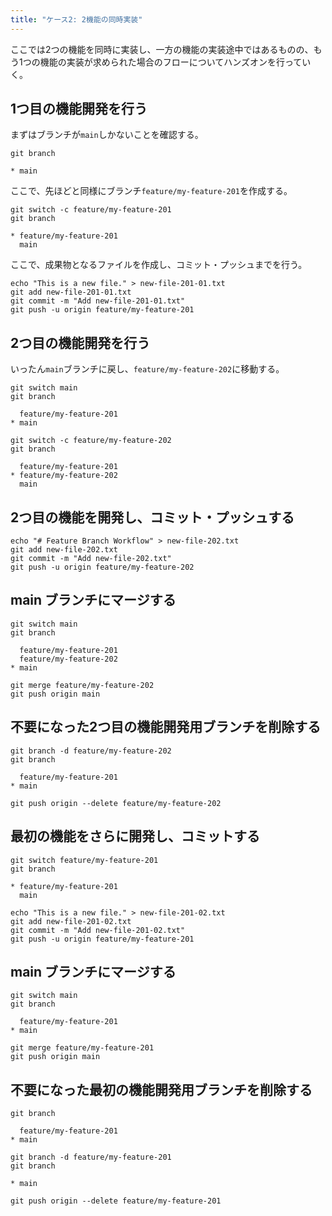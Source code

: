 ```yaml
---
title: "ケース2: 2機能の同時実装"
---
```


ここでは2つの機能を同時に実装し、一方の機能の実装途中ではあるものの、もう1つの機能の実装が求められた場合のフローについてハンズオンを行っていく。

## 1つ目の機能開発を行う

まずはブランチが`main`しかないことを確認する。

```bash:terminal
git branch
```

```
* main
```

ここで、先ほどと同様にブランチ`feature/my-feature-201`を作成する。

```bash:terminal
git switch -c feature/my-feature-201
git branch
```

```
* feature/my-feature-201
  main
```

ここで、成果物となるファイルを作成し、コミット・プッシュまでを行う。

```bash:terminal
echo "This is a new file." > new-file-201-01.txt
git add new-file-201-01.txt
git commit -m "Add new-file-201-01.txt"
git push -u origin feature/my-feature-201
```


## 2つ目の機能開発を行う




いったん`main`ブランチに戻し、`feature/my-feature-202`に移動する。

```bash:terminal
git switch main
git branch
```

```
  feature/my-feature-201
* main
```

```bash:terminal
git switch -c feature/my-feature-202
git branch
```

```
  feature/my-feature-201
* feature/my-feature-202
  main
```

## 2つ目の機能を開発し、コミット・プッシュする

```bash:terminal
echo "# Feature Branch Workflow" > new-file-202.txt
git add new-file-202.txt
git commit -m "Add new-file-202.txt"
git push -u origin feature/my-feature-202
```

## main ブランチにマージする

```bash:terminal
git switch main
git branch
```

```
  feature/my-feature-201
  feature/my-feature-202
* main
```



```bash:terminal
git merge feature/my-feature-202
git push origin main
```

## 不要になった2つ目の機能開発用ブランチを削除する

```bash:terminal
git branch -d feature/my-feature-202
git branch
```

```
  feature/my-feature-201
* main
```

```bash:terminal
git push origin --delete feature/my-feature-202
```


## 最初の機能をさらに開発し、コミットする

```bash:terminal
git switch feature/my-feature-201
git branch
```

```
* feature/my-feature-201
  main
```

```bash:terminal
echo "This is a new file." > new-file-201-02.txt
git add new-file-201-02.txt
git commit -m "Add new-file-201-02.txt"
git push -u origin feature/my-feature-201
```

## main ブランチにマージする

```bash:terminal
git switch main
git branch
```

```
  feature/my-feature-201
* main
```

```bash:terminal
git merge feature/my-feature-201
git push origin main
```

## 不要になった最初の機能開発用ブランチを削除する

```bash:terminal
git branch
```

```
  feature/my-feature-201
* main
```


```bash:terminal
git branch -d feature/my-feature-201
git branch
```

```
* main
```

```bash:terminal
git push origin --delete feature/my-feature-201
```

